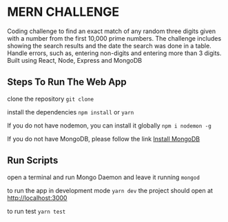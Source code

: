 # MERN CHALLENGE

Coding challenge to find an exact match of any random three digits given with a number from the first 10,000 prime numbers.
The challenge includes showing the search results and the date the search was done in a table.
Handle errors, such as, entering non-digits and entering more than 3 digits.
Built using React, Node, Express and MongoDB

## Steps To Run The Web App

clone the repository
`git clone`

install the dependencies
`npm install` or `yarn`

If you do not have nodemon, you can install it globally
`npm i nodemon -g`

If you do not have MongoDB, please follow the link
[Install MongoDB](https://treehouse.github.io/installation-guides/mac/mongo-mac.html)


## Run Scripts
open a terminal and run Mongo Daemon and leave it running
`mongod`

to run the app in development mode
`yarn dev`
the project should open at [http://localhost:3000](http://localhost:3000)

to run test
`yarn test`
